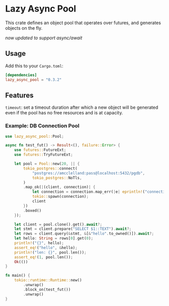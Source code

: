 # Lazy Async Pool

This crate defines an object pool that operates over futures, and generates objects on the fly.

*now updated to support async/await*

## Usage

Add this to your `Cargo.toml`:

```toml
[dependencies]
lazy_async_pool = "0.3.2"
```

## Features

`timeout`: set a timeout duration after which a new object will be generated even if the pool has no free resources and is at capacity.

### Example: DB Connection Pool

```rust
use lazy_async_pool::Pool;

async fn test_fut() -> Result<(), failure::Error> {
    use futures::FutureExt;
    use futures::TryFutureExt;

    let pool = Pool::new(20, || {
        tokio_postgres::connect(
            "postgres://amcclelland:pass@localhost:5432/pgdb",
            tokio_postgres::NoTls,
        )
        .map_ok(|(client, connection)| {
            let connection = connection.map_err(|e| eprintln!("connection error: {}", e));
            tokio::spawn(connection);
            client
        })
        .boxed()
    });

    let client = pool.clone().get().await?;
    let stmt = client.prepare("SELECT $1::TEXT").await?;
    let rows = client.query(&stmt, &[&"hello".to_owned()]).await?;
    let hello: String = rows[0].get(0);
    println!("{}", hello);
    assert_eq!("hello", &hello);
    println!("len: {}", pool.len());
    assert_eq!(1, pool.len());
    Ok(())
}

fn main() {
    tokio::runtime::Runtime::new()
        .unwrap()
        .block_on(test_fut())
        .unwrap()
}
```
